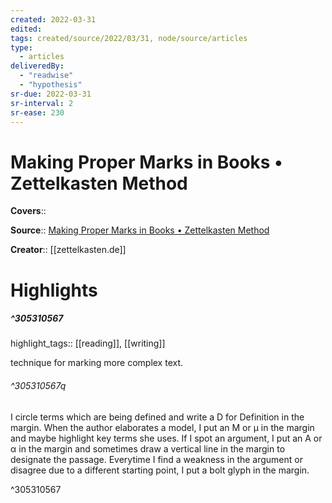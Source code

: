 ```yaml
---
created: 2022-03-31
edited:
tags: created/source/2022/03/31, node/source/articles
type: 
  - articles
deliveredBy: 
  - "readwise"
  - "hypothesis"
sr-due: 2022-03-31
sr-interval: 2
sr-ease: 230
---
```

# Making Proper Marks in Books • Zettelkasten Method

**Covers**:: 

**Source**:: [Making Proper Marks in Books • Zettelkasten Method](https://zettelkasten.de/posts/making-proper-marks-in-books/)

**Creator**:: [[zettelkasten.de]]

# Highlights
##### ^305310567

highlight_tags:: [[reading]], [[writing]]   

technique for marking more complex text.  

###### ^305310567q

I circle terms which are being defined and write a D for Definition in the margin.
When the author elaborates a model, I put an M or μ in the margin and maybe highlight key terms she uses.
If I spot an argument, I put an A or α in the margin and sometimes draw a vertical line in the margin to designate the passage.
Everytime I find a weakness in the argument or disagree due to a different starting point, I put a bolt glyph in the margin. 

^305310567

